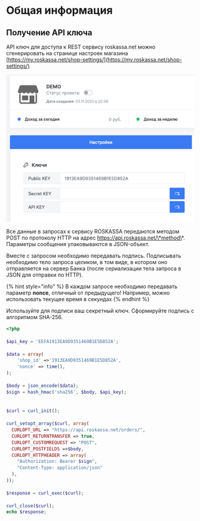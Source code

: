 # Общая информация

## Получение API ключа

API ключ для доступа к REST сервису roskassa.net можно сгенерировать на странице настроек магазина [https://my.roskassa.net/shop-settings/](https://my.roskassa.net/shop-settings/)

![](../.gitbook/assets/image%20%289%29.png)

Все данные в запросах к сервису ROSKASSA передаются методом POST по протоколу HTTP на адрес https://api.roskassa.net/\*method\*. Параметры сообщения упаковываются в JSON-объект.

Вместе с запросом необходимо передавать подпись. Подписывать необходимо тело запроса целиком, в том виде, в котором оно отправляется на сервер Банка \(после сериализации тела запроса в JSON для отправки по HTTP\).

{% hint style="info" %}
 В каждом запросе необходимо передавать параметр **nonce**, отличный от предыдущего! Например, можно использовать текущее время в секундах
{% endhint %}

Используйте для подписи ваш секретный ключ. Сформируйте подпись с алгоритмом SHA-256.

```php
<?php

$api_key = 'EEFA1913EA9D9351469B1E5D852A';

$data = array(
    'shop_id' =>'1913EA9D9351469B1E5D852A',
    'nonce' => time(),
);

$body = json_encode($data);
$sign = hash_hmac('sha256', $body, $api_key);


$curl = curl_init();

curl_setopt_array($curl, array(
  CURLOPT_URL => "https://api.roskassa.net/orders/",
  CURLOPT_RETURNTRANSFER => true,
  CURLOPT_CUSTOMREQUEST => "POST",
  CURLOPT_POSTFIELDS =>$body,
  CURLOPT_HTTPHEADER => array(
    "Authorization: Bearer $sign",
    "Content-Type: application/json"
  ),
));

$response = curl_exec($curl);

curl_close($curl);
echo $response;
```




